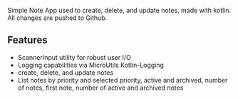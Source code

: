Simple Note App used to create, delete, and update notes, made with kotlin. All changes are pushed to Github.

## Features
- ScannerInput utility for robust user I/O
- Logging capabilities via MicroUtils Kotlin-Logging
- create, delete, and update notes
- List notes by priority and selected priority, active and archived, number of notes, first note, number of active and archived notes 
